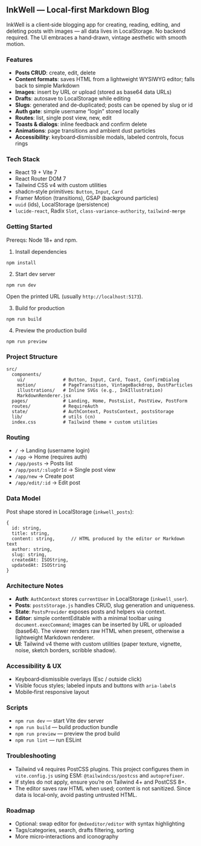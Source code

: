 ## InkWell — Local‑first Markdown Blog

InkWell is a client‑side blogging app for creating, reading, editing, and deleting posts with images — all data lives in LocalStorage. No backend required. The UI embraces a hand‑drawn, vintage aesthetic with smooth motion.

### Features

- **Posts CRUD**: create, edit, delete
- **Content formats**: saves HTML from a lightweight WYSIWYG editor; falls back to simple Markdown
- **Images**: insert by URL or upload (stored as base64 data URLs)
- **Drafts**: autosave to LocalStorage while editing
- **Slugs**: generated and de‑duplicated; posts can be opened by slug or id
- **Auth gate**: simple username “login” stored locally
- **Routes**: list, single post view, new, edit
- **Toasts & dialogs**: inline feedback and confirm delete
- **Animations**: page transitions and ambient dust particles
- **Accessibility**: keyboard‑dismissible modals, labeled controls, focus rings

### Tech Stack

- React 19 + Vite 7
- React Router DOM 7
- Tailwind CSS v4 with custom utilities
- shadcn‑style primitives: `Button`, `Input`, `Card`
- Framer Motion (transitions), GSAP (background particles)
- `uuid` (ids), LocalStorage (persistence)
- `lucide-react`, Radix `Slot`, `class-variance-authority`, `tailwind-merge`

### Getting Started

Prereqs: Node 18+ and npm.

1. Install dependencies

```
npm install
```

2. Start dev server

```
npm run dev
```

Open the printed URL (usually `http://localhost:5173`).

3. Build for production

```
npm run build
```

4. Preview the production build

```
npm run preview
```

### Project Structure

```
src/
  components/
    ui/              # Button, Input, Card, Toast, ConfirmDialog
    motion/          # PageTransition, VintageBackdrop, DustParticles
    illustrations/   # Inline SVGs (e.g., InkIllustration)
    MarkdownRenderer.jsx
  pages/             # Landing, Home, PostsList, PostView, PostForm
  routes/            # RequireAuth
  state/             # AuthContext, PostsContext, postsStorage
  lib/               # utils (cn)
  index.css          # Tailwind theme + custom utilities
```

### Routing

- `/` → Landing (username login)
- `/app` → Home (requires auth)
- `/app/posts` → Posts list
- `/app/post/:slugOrId` → Single post view
- `/app/new` → Create post
- `/app/edit/:id` → Edit post

### Data Model

Post shape stored in LocalStorage (`inkwell_posts`):

```
{
  id: string,
  title: string,
  content: string,      // HTML produced by the editor or Markdown text
  author: string,
  slug: string,
  createdAt: ISOString,
  updatedAt: ISOString
}
```

### Architecture Notes

- **Auth**: `AuthContext` stores `currentUser` in LocalStorage (`inkwell_user`).
- **Posts**: `postsStorage.js` handles CRUD, slug generation and uniqueness.
- **State**: `PostsProvider` exposes posts and helpers via context.
- **Editor**: simple contentEditable with a minimal toolbar using `document.execCommand`; images can be inserted by URL or uploaded (base64). The viewer renders raw HTML when present, otherwise a lightweight Markdown renderer.
- **UI**: Tailwind v4 theme with custom utilities (paper texture, vignette, noise, sketch borders, scribble shadow).

### Accessibility & UX

- Keyboard‑dismissible overlays (Esc / outside click)
- Visible focus styles; labeled inputs and buttons with `aria-label`s
- Mobile‑first responsive layout

### Scripts

- `npm run dev` — start Vite dev server
- `npm run build` — build production bundle
- `npm run preview` — preview the prod build
- `npm run lint` — run ESLint

### Troubleshooting

- Tailwind v4 requires PostCSS plugins. This project configures them in `vite.config.js` using ESM: `@tailwindcss/postcss` and `autoprefixer`.
- If styles do not apply, ensure you’re on Tailwind 4+ and PostCSS 8+.
- The editor saves raw HTML when used; content is not sanitized. Since data is local‑only, avoid pasting untrusted HTML.

### Roadmap

- Optional: swap editor for `@mdxeditor/editor` with syntax highlighting
- Tags/categories, search, drafts filtering, sorting
- More micro‑interactions and iconography
